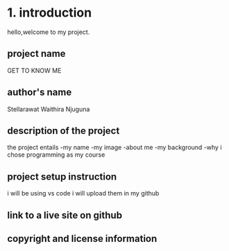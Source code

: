 # 1. introduction 
hello,welcome to my project. 
## project name
GET TO KNOW ME
## author's name
Stellarawat Waithira Njuguna 
## description of the project 
the project entails
    -my name
    -my image
    -about me
    -my background
    -why i chose programming as my course 
## project setup instruction 
i will be using vs code
i will upload them in my github
## link to a live site on github
## copyright and license information 


